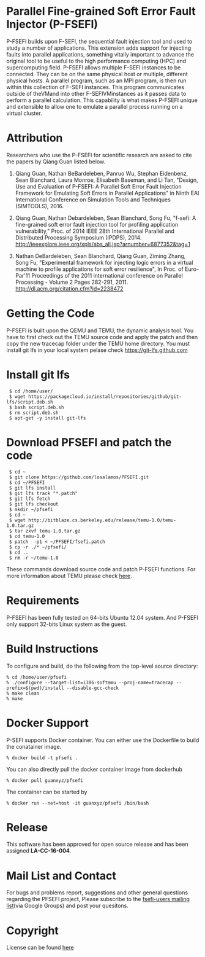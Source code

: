 # Parallel Fine-grained Soft Error Fault Injector (P-FSEFI)

P-FSEFI builds upon F-SEFI, the sequential fault injection tool and used to study a number of applications. This extension adds support for injecting faults into parallel applications, something vitally important to advance
the original tool to be useful to the high performance computing
(HPC) and supercomputing field. P-FSEFI allows
multiple F-SEFI instances to be connected. They can be on the
same physical host or multiple, different physical hosts. A parallel
program, such as an MPI program, is then run within this collection
of F-SEFI instances. This program communicates outside of
theVMand into other F-SEFIVMinstances as it passes data to perform
a parallel calculation. This capability is what makes P-FSEFI unique and extensible to allow one to emulate a parallel process
running on a virtual cluster. 

# Attribution

Researchers who use the P-FSEFI for scientific research are asked to cite
the papers by Qiang Guan listed below.

1. Qiang Guan, Nathan BeBardeleben, Panruo Wu, Stephan Eidenbenz,
Sean Blanchard, Laura Monroe, Elisabeth Baseman, and Li Tan, "Design, Use and Evaluation of P-FSEFI: A Parallel Soft
Error Fault Injection Framework for Emulating Soft Errors
in Parallel Applications" in Ninth EAI International Conference on Simulation Tools and Techniques (SIMTOOLS), 2016.

2. Qiang Guan, Nathan Debardeleben, Sean Blanchard, Song Fu, "f-sefi: A fine-grained soft error fault injection tool for profiling application vulnerability," Proc. of 2014 IEEE 28th International Parallel and Distributed Processing Symposium (IPDPS), 2014.
http://ieeexplore.ieee.org/xpls/abs_all.jsp?arnumber=6877352&tag=1

3. Nathan DeBardeleben, Sean Blanchard, Qiang Guan, Ziming Zhang, Song Fu, "Experimental framework for injecting logic errors in a virtual machine to profile applications for soft error resilience", In Proc. of Euro-Par'11 Proceedings of the 2011 international conference on Parallel Processing - Volume 2
Pages 282-291, 2011.
http://dl.acm.org/citation.cfm?id=2238472


# Getting the Code

P-FSEFI is built upon the QEMU and TEMU, the dynamic analysis tool. You have to first check out the TEMU source code and apply the patch and then copy the new tracecap folder under the TEMU home directory. You must install git lfs in your local system pelase check https://git-lfs.github.com 

# Install git lfs
     $ cd /home/user/
     $ wget https://packagecloud.io/install/repositories/github/git-lfs/script.deb.sh
     $ bash script.deb.sh
     $ rm script.deb.sh
     $ apt-get -y install git-lfs

# Download PFSEFI and patch the code
     $ cd ~    
     $ git clone https://github.com/losalamos/PFSEFI.git
     $ cd ~/PFSEFI
     $ git lfs install
     $ git lfs track "*.patch"
     $ git lfs fetch
     $ git lfs checkout
     $ mkdir ~/pfsefi
     $ cd ~
     $ wget http://bitblaze.cs.berkeley.edu/release/temu-1.0/temu-1.0.tar.gz
     $ tar zxvf temu-1.0.tar.gz
     $ cd temu-1.0
     $ patch  -p1 < ~/PFSEFI/fsefi.patch
     $ cp -r ./* ~/pfsefi/
     $ cd ..
     $ rm -r ~/temu-1.0

These commands download source code and patch P-FSEFI functions. For more information about TEMU please check 
[here](http://bitblaze.cs.berkeley.edu/temu.html).

# Requirements

P-FSEFI has been fully tested on 64-bits Ubuntu 12.04 system. And P-FSEFI only support 32-bits Linux system as the guest.

# Build Instructions

To configure and build, do the following from the top-level source directory:
  
    % cd /home/user/pfsefi
    % ./configure --target-list=i386-softmmu --proj-name=tracecap --prefix=$(pwd)/install --disable-gcc-check 
    % make clean 
    % make 

# Docker Support

P-SEFI supports Docker container. You can either use the Dockerfile to build the conatainer image.

    % docker build -t pfsefi .
    
You can also directly pull the docker container image from dockerhub

    % docker pull guanxyz/pfsefi
    
The container can be started by 

    % docker run --net=host -it guanxyz/pfsefi /bin/bash

# Release

This software has been approved for open source release and has been assigned **LA-CC-16-004**.

# Mail List and Contact

For bugs and problems report, suggestions and other general questions regarding the PFSEFI project, Please subscribe to the [fsefi-users mailing list](https://groups.google.com/forum/#!forum/fsefi-user-discussion)(via Google Groups) and post your quesitons. 


# Copyright
License can be found [here](https://github.com/losalamos/PFSEFI/blob/master/LICENSE)
